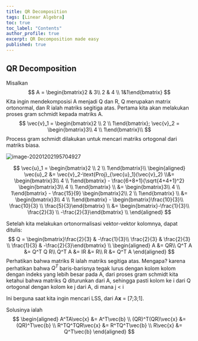 ```yaml
---
title: QR Decomposition
tags: [Linear Algebra]
toc: true
toc_label: "Contents"
author_profile: true
excerpt: QR Decomposition made easy
published: true
---
```


## QR Decomposition

Misalkan
$$
A = \begin{bmatrix}2 & 3\\ 2 & 4 \\ 1&1\end{bmatrix}
$$
Kita ingin mendekomposisi A menjadi Q dan R, Q merupakan matrix ortonormal,  dan R ialah matriks segitiga atas. Pertama kita akan melakukan proses gram schmidt kepada matriks A.
$$
\vec{v}_1 = \begin{bmatrix}2 \\ 2 \\ 1\end{bmatrix}; \vec{v}_2 = \begin{bmatrix}3\\ 4 \\ 1\end{bmatrix}\\
$$
Process gram schmidt dilakukan untuk mencari matriks ortogonal dari matriks biasa. 

![image-20201202195704927](https://i.ibb.co/DWCPNm8/image-20201202195704927.png)

$$
\vec{u}_1 = \begin{bmatrix}2 \\ 2 \\ 1\end{bmatrix}\\
\begin{aligned}
\vec{u}_2 &= \vec{v}_2-\text{Proj}_{\vec{u}_1}(\vec{v}_2) \\&= \begin{bmatrix}3\\ 4 \\ 1\end{bmatrix} - \frac{6+8+1}{\sqrt{4+4+1}^2} \begin{bmatrix}3\\ 4 \\ 1\end{bmatrix}
\\ &= \begin{bmatrix}3\\ 4 \\ 1\end{bmatrix} - \frac{15}{9} \begin{bmatrix}2\\ 2 \\ 1\end{bmatrix} \\ &= \begin{bmatrix}3\\ 4 \\ 1\end{bmatrix} - \begin{bmatrix}\frac{10}{3}\\ \frac{10}{3} \\ \frac{5}{3}\end{bmatrix} \\  &= \begin{bmatrix}-\frac{1}{3}\\ \frac{2}{3} \\ -\frac{2}{3}\end{bmatrix} \\
\end{aligned}
$$

Setelah kita melakukan ortonormalisasi vektor-vektor kolomnya, dapat ditulis:
$$
Q = \begin{bmatrix}\frac{2}{3} & -\frac{1}{3}\\ \frac{2}{3} & \frac{2}{3} \\ \frac{1}{3} & -\frac{2}{3}\end{bmatrix}
\\
\begin{aligned}
A &= QR\\
Q^T A &= Q^T Q R\\
Q^T A &= IR &= R\\
R &= Q^T A
\end{aligned}
$$
Perhatikan bahwa matriks R ialah matriks segitiga atas. Mengapa? karena perhatikan bahwa $Q^T$ baris-barisnya tegak lurus dengan kolom kolom dengan indeks yang lebih besar pada A, dari proses gram schmidt kita ketahui bahwa matriks Q diturunkan dari A, sehingga pasti kolom ke i dari Q ortogonal dengan kolom ke j dari A, di mana j < i

Ini berguna saat kita ingin mencari LSS, dari A**x** = [7;3;1].

Solusinya ialah
$$
\begin{aligned}
A^TA\vec{x} &= A^T\vec{b} \\
(QR)^T(QR)\vec{x} &= (QR)^T\vec{b} \\
R^TQ^TQR\vec{x} &= R^TQ^T\vec{b} \\
R\vec{x} &= Q^T\vec{b}
\end{aligned}
$$
